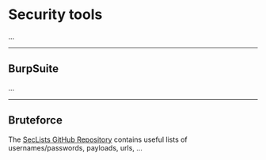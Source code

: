 # Security tools

...

<hr class="sr">

## BurpSuite

...

<hr class="sr">

## Bruteforce

The [SecLists GitHub Repository](https://github.com/danielmiessler/SecLists/) contains useful lists of usernames/passwords, payloads, urls, ...
